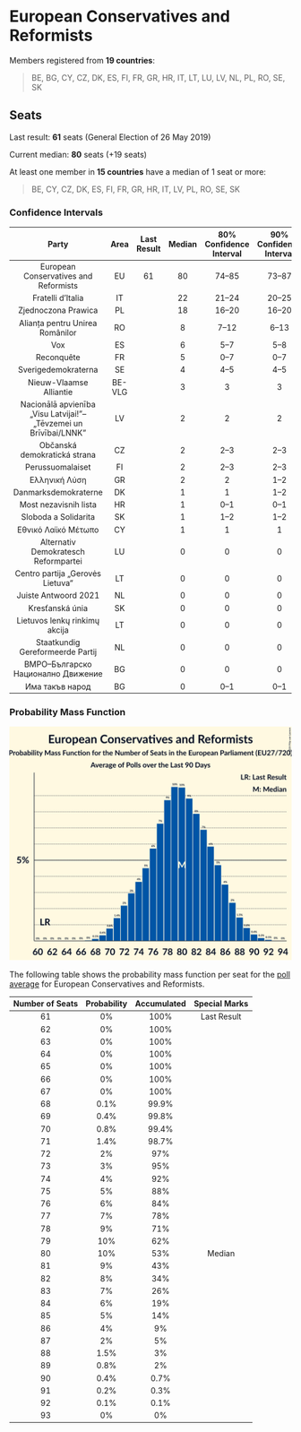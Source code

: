 # European Conservatives and Reformists

Members registered from **19 countries**:

> BE, BG, CY, CZ, DK, ES, FI, FR, GR, HR, IT, LT, LU, LV, NL, PL, RO, SE, SK

## Seats

Last result: **61** seats (General Election of 26 May 2019)

Current median: **80** seats (+19 seats)

At least one member in **15 countries** have a median of 1 seat or more:

> BE, CY, CZ, DK, ES, FI, FR, GR, HR, IT, LV, PL, RO, SE, SK

### Confidence Intervals

| Party | Area | Last Result | Median | 80% Confidence Interval | 90% Confidence Interval | 95% Confidence Interval | 99% Confidence Interval |
|:-----:|:----:|:-----------:|:------:|:-----------------------:|:-----------------------:|:-----------------------:|:-----------------------:|
| European Conservatives and Reformists | EU | 61 | 80 | 74–85 | 73–87 | 71–88 | 69–90 |
| Fratelli d’Italia | IT | | 22 | 21–24 | 20–25 | 20–26 | 19–27 |
| Zjednoczona Prawica | PL | | 18 | 16–20 | 16–20 | 16–20 | 15–20 |
| Alianța pentru Unirea Românilor | RO | | 8 | 7–12 | 6–13 | 6–13 | 6–13 |
| Vox | ES | | 6 | 5–7 | 5–8 | 5–8 | 4–9 |
| Reconquête | FR | | 5 | 0–7 | 0–7 | 0–8 | 0–9 |
| Sverigedemokraterna | SE | | 4 | 4–5 | 4–5 | 4–5 | 4–5 |
| Nieuw-Vlaamse Alliantie | BE-VLG | | 3 | 3 | 3 | 2–3 | 2–3 |
| Nacionālā apvienība „Visu Latvijai!”–„Tēvzemei un Brīvībai/LNNK” | LV | | 2 | 2 | 2 | 2 | 2 |
| Občanská demokratická strana | CZ | | 2 | 2–3 | 2–3 | 2–3 | 2–3 |
| Perussuomalaiset | FI | | 2 | 2–3 | 2–3 | 2–3 | 2–3 |
| Ελληνική Λύση | GR | | 2 | 2 | 1–2 | 1–2 | 1–3 |
| Danmarksdemokraterne | DK | | 1 | 1 | 1–2 | 1–2 | 1–2 |
| Most nezavisnih lista | HR | | 1 | 0–1 | 0–1 | 0–1 | 0–1 |
| Sloboda a Solidarita | SK | | 1 | 1–2 | 1–2 | 1–2 | 1–2 |
| Εθνικό Λαϊκό Μέτωπο | CY | | 1 | 1 | 1 | 1 | 1 |
| Alternativ Demokratesch Reformpartei | LU | | 0 | 0 | 0 | 0 | 0 |
| Centro partija „Gerovės Lietuva“ | LT | | 0 | 0 | 0 | 0 | 0 |
| Juiste Antwoord 2021 | NL | | 0 | 0 | 0 | 0 | 0 |
| Kresťanská únia | SK | | 0 | 0 | 0 | 0 | 0 |
| Lietuvos lenkų rinkimų akcija | LT | | 0 | 0 | 0 | 0 | 0 |
| Staatkundig Gereformeerde Partij | NL | | 0 | 0 | 0 | 0 | 0 |
| ВМРО–Българско Национално Движение | BG | | 0 | 0 | 0 | 0 | 0 |
| Има такъв народ | BG | | 0 | 0–1 | 0–1 | 0–1 | 0–1 |

### Probability Mass Function

![Graph with seats probability mass function not yet produced](average-2024-06-05-seats-pmf-europeanconservativesandreformists.png "Seats Probability Mass Function")

The following table shows the probability mass function per seat for the [poll average](average-2024-06-05.html) for European Conservatives and Reformists.

| Number of Seats | Probability | Accumulated | Special Marks |
|:---------------:|:-----------:|:-----------:|:-------------:|
| 61 | 0% | 100% | Last Result |
| 62 | 0% | 100% |  |
| 63 | 0% | 100% |  |
| 64 | 0% | 100% |  |
| 65 | 0% | 100% |  |
| 66 | 0% | 100% |  |
| 67 | 0% | 100% |  |
| 68 | 0.1% | 99.9% |  |
| 69 | 0.4% | 99.8% |  |
| 70 | 0.8% | 99.4% |  |
| 71 | 1.4% | 98.7% |  |
| 72 | 2% | 97% |  |
| 73 | 3% | 95% |  |
| 74 | 4% | 92% |  |
| 75 | 5% | 88% |  |
| 76 | 6% | 84% |  |
| 77 | 7% | 78% |  |
| 78 | 9% | 71% |  |
| 79 | 10% | 62% |  |
| 80 | 10% | 53% | Median |
| 81 | 9% | 43% |  |
| 82 | 8% | 34% |  |
| 83 | 7% | 26% |  |
| 84 | 6% | 19% |  |
| 85 | 5% | 14% |  |
| 86 | 4% | 9% |  |
| 87 | 2% | 5% |  |
| 88 | 1.5% | 3% |  |
| 89 | 0.8% | 2% |  |
| 90 | 0.4% | 0.7% |  |
| 91 | 0.2% | 0.3% |  |
| 92 | 0.1% | 0.1% |  |
| 93 | 0% | 0% |  |


